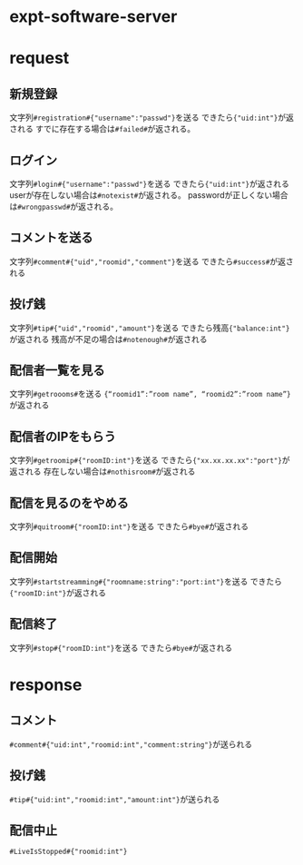 # expt-software-server

# request
## 新規登録
文字列`#registration#{"username":"passwd"}`を送る
できたら`{"uid:int"}`が返される
すでに存在する場合は`#failed#`が返される。

## ログイン
文字列`#login#{"username":"passwd"}`を送る
できたら`{"uid:int"}`が返される
userが存在しない場合は`#notexist#`が返される。
passwordが正しくない場合は`#wrongpasswd#`が返される。

## コメントを送る
文字列`#comment#{"uid","roomid","comment"}`を送る
できたら`#success#`が返される

## 投げ銭
文字列`#tip#{"uid","roomid","amount"}`を送る
できたら残高`{"balance:int"}`が返される
残高が不足の場合は`#notenough#`が返される

## 配信者一覧を見る
文字列`#getroooms#`を送る
`{“roomid1”:”room name”, “roomid2”:”room name”}`が返される

## 配信者のIPをもらう
文字列`#getroomip#{"roomID:int"}`を送る
できたら`{"xx.xx.xx.xx":"port"}`が返される
存在しない場合は`#nothisroom#`が返される

## 配信を見るのをやめる
文字列`#quitroom#{"roomID:int"}`を送る
できたら`#bye#`が返される

## 配信開始
文字列`#startstreamming#{"roomname:string":"port:int"}`を送る
できたら`{"roomID:int"}`が返される
## 配信終了
文字列`#stop#{"roomID:int"}`を送る
できたら`#bye#`が返される

# response
## コメント
`#comment#{"uid:int","roomid:int","comment:string"}`が送られる

## 投げ銭
`#tip#{"uid:int","roomid:int","amount:int"}`が送られる

## 配信中止
`#LiveIsStopped#{"roomid:int"}`

